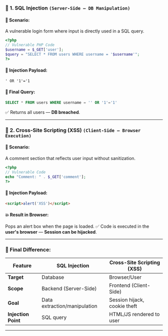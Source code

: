 ### 🔶 1. SQL Injection  `(Server-Side – DB Manipulation)`

#### 💬 Scenario:

A vulnerable login form where input is directly used in a SQL query.

```php
<?php
// Vulnerable PHP Code
$username = $_GET['user'];
$query = "SELECT * FROM users WHERE username = '$username'";
?>
```

#### 🧨 Injection Payload:

```
' OR '1'='1
```

#### 🔁 Final Query:

```sql
SELECT * FROM users WHERE username = '' OR '1'='1'
```

✅ Returns all users — **DB breached**.

---

### 🔷 2. Cross-Site Scripting (XSS) `(Client-Side – Browser Execution)`

#### 💬 Scenario:

A comment section that reflects user input without sanitization.

```php
<?php
// Vulnerable Code
echo "Comment: " . $_GET['comment'];
?>
```

#### 🧨 Injection Payload:

```html
<script>alert('XSS')</script>
```

#### 💥 Result in Browser:

Pops an alert box when the page is loaded.
✅ Code is executed in the **user's browser** — **Session can be hijacked**.

---

### 🧠 Final Difference:

| Feature             | SQL Injection                | Cross-Site Scripting (XSS)   |
| ------------------- | ---------------------------- | ---------------------------- |
| **Target**          | Database                     | Browser/User                 |
| **Scope**           | Backend (Server-Side)        | Frontend (Client-Side)       |
| **Goal**            | Data extraction/manipulation | Session hijack, cookie theft |
| **Injection Point** | SQL query                    | HTML/JS rendered to user     |

---
